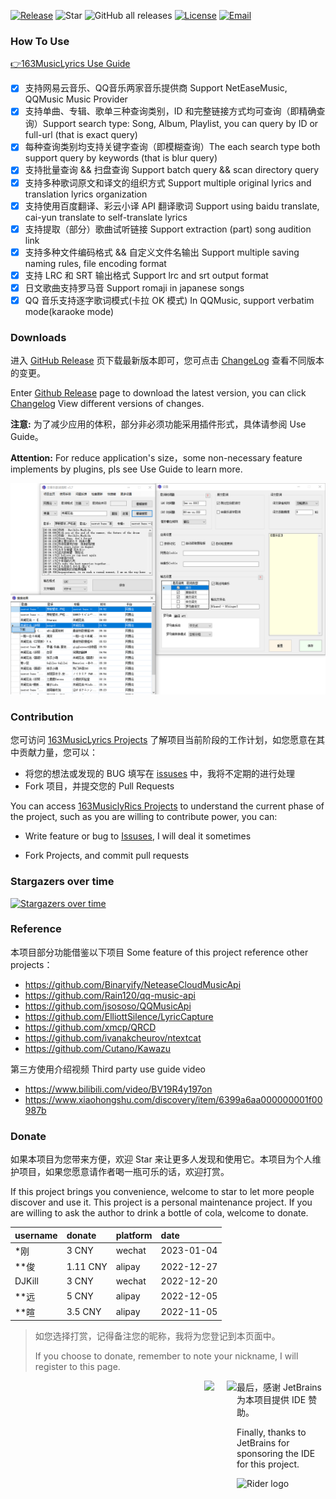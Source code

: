 [![Release](https://img.shields.io/github/v/release/jitwxs/163MusicLyrics.svg)](https://github.com/jitwxs/163MusicLyrics/releases)
![Star](https://badgen.net/github/stars/jitwxs/163MusicLyrics)
![GitHub all releases](https://img.shields.io/github/downloads/jitwxs/163MusicLyrics/total)
[![License](https://img.shields.io/badge/License-Apache%202.0-blue.svg)](https://opensource.org/licenses/Apache-2.0)
[![Email](https://img.shields.io/badge/Email-jitwxs%40foxmail.com-brightgreen)](#)

### How To Use

[👉163MusicLyrics Use Guide](https://github.com/jitwxs/163MusicLyrics/wiki)

- [x] 支持网易云音乐、QQ音乐两家音乐提供商 Support NetEaseMusic, QQMusic Music Provider
- [x] 支持单曲、专辑、歌单三种查询类别，ID 和完整链接方式均可查询（即精确查询）Support search type: Song, Album, Playlist,
  you can query by ID or full-url (that is exact query)
- [x] 每种查询类别均支持关键字查询（即模糊查询）The each search type both support query by keywords (that is blur query)
- [x] 支持批量查询 && 扫盘查询 Support batch query && scan directory query
- [x] 支持多种歌词原文和译文的组织方式 Support multiple original lyrics and translation lyrics organization
- [x] 支持使用百度翻译、彩云小译 API 翻译歌词 Support using baidu translate, cai-yun translate to self-translate lyrics
- [x] 支持提取（部分）歌曲试听链接 Support extraction (part) song audition link
- [x] 支持多种文件编码格式 && 自定义文件名输出 Support multiple saving naming rules, file encoding format
- [x] 支持 LRC 和 SRT 输出格式 Support lrc and srt output format
- [x] 日文歌曲支持罗马音 Support romaji in japanese songs
- [x] QQ 音乐支持逐字歌词模式(卡拉 OK 模式) In QQMusic, support verbatim mode(karaoke mode)

### Downloads

进入 [GitHub Release](https://github.com/jitwxs/163MusicLyrics/releases)
页下载最新版本即可，您可点击 [ChangeLog](https://github.com/jitwxs/163MusicLyrics/wiki/ChangeLog) 查看不同版本的变更。

Enter [Github Release](https://github.com/jitwxs/163musiclyrics/releses) page to download the latest version, you can
click [Changelog](https://github.com/jitwxs/163musiclyrics/wiki/changelog) View different versions of changes.

**注意:** 为了减少应用的体积，部分非必须功能采用插件形式，具体请参阅 Use Guide。

**Attention:** For reduce application's size，some non-necessary feature implements by plugins, pls see Use Guide to
learn more.

![screenshot](./images/latest_version.png)

### Contribution

您可访问 [163MusicLyrics Projects](https://github.com/users/jitwxs/projects/1) 了解项目当前阶段的工作计划，如您愿意在其中贡献力量，您可以：

- 将您的想法或发现的 BUG 填写在 [issuses](https://github.com/jitwxs/163MusicLyrics/issues) 中，我将不定期的进行处理
- Fork 项目，并提交您的 Pull Requests

You can access [163MusiclyRics Projects](https://github.com/Users/jitwxs/projects/1) to understand the current phase of
the project, such as you are willing to contribute power, you can:

- Write feature or bug to [Issuses](https://github.com/jitwxs/163musiclyrics/issues), I will deal it sometimes

- Fork Projects, and commit pull requests

### Stargazers over time

[![Stargazers over time](https://starchart.cc/jitwxs/163MusicLyrics.svg)](https://starchart.cc/jitwxs/163MusicLyrics)

### Reference

本项目部分功能借鉴以下项目 Some feature of this project reference other projects：

- https://github.com/Binaryify/NeteaseCloudMusicApi
- https://github.com/Rain120/qq-music-api
- https://github.com/jsososo/QQMusicApi
- https://github.com/ElliottSilence/LyricCapture
- https://github.com/xmcp/QRCD
- https://github.com/ivanakcheurov/ntextcat
- https://github.com/Cutano/Kawazu

第三方使用介绍视频 Third party use guide video

- https://www.bilibili.com/video/BV19R4y197on
- https://www.xiaohongshu.com/discovery/item/6399a6aa000000001f00987b

### Donate

如果本项目为您带来方便，欢迎 Star 来让更多人发现和使用它。本项目为个人维护项目，如果您愿意请作者喝一瓶可乐的话，欢迎打赏。

If this project brings you convenience, welcome to star to let more people discover and use it. This project is a
personal maintenance project. If you are willing to ask the author to drink a bottle of cola, welcome to donate.

| username | donate | platform | date |
|:---------|:-------|:-------|:-------|
| *刚 | 3 CNY | wechat | 2023-01-04 |
| **俊 | 1.11 CNY | alipay | 2022-12-27 |
| DJKill | 3 CNY | wechat | 2022-12-20 |
| **远 | 5 CNY | alipay | 2022-12-05 |
| **暄 | 3.5 CNY | alipay | 2022-11-05 |

> 如您选择打赏，记得备注您的昵称，我将为您登记到本页面中。
>
>If you choose to donate, remember to note your nickname, I will register to this page.

<div align="center">
    <img src="https://cdn.jsdelivr.net/gh/jitwxs/cdn/blog/configuration/alipay_donate_full.jpg" height="200" style="float:left;margin-right:20px;margin-left: 310px">
    <img src="https://cdn.jsdelivr.net/gh/jitwxs/cdn/blog/configuration/wechat_donate_full.jpg" height="200" style="float:left">
</div>

最后，感谢 JetBrains 为本项目提供 IDE 赞助。

Finally, thanks to JetBrains for sponsoring the IDE for this project.

![Rider logo](https://resources.jetbrains.com/storage/products/company/brand/logos/Rider_icon.svg)
